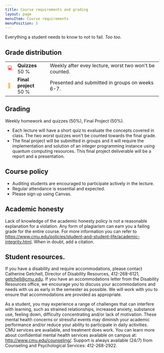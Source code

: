 ```yaml
---
title: Course requirements and grading
layout: page
menuItem: Course requirements
menuPosition: 5
---
```

Everything a student needs to know to not to fail. *Too too.*

## Grade distribution

<table>
	<tbody>	
		<tr>
			<td class="icon" style="color: red">💻</td>
			<td><b>Quizzes</b><br>50 %</td>
			<td>Weekly after evey lecture, worst two won't be counted.</td>
		</tr>
		<tr>
			<td class="icon" style="color: orange">🤝</td>
			<td><b>Final project</b><br>50 %</td>
			<td>Presented and submitted in groups on weeks 6-7.</td>
		</tr>
	</tbody>
</table>



## Grading
Weekly homework and quizzes (50\%), Final Project (50\%).
- Each lecture will have a short quiz to evaluate the concepts covered in class. The  two worst quizzes won't be counted towards the final grade.
- The final project will be submitted in groups and it will require the implementation and solution of an integer programming instance using quantum computing resources. This final project deliverable will be a report and a presentation.

## Course policy
- Auditing students are encouraged to participate actively in the lecture.
- Regular attendance is essential and expected.
- Please sign up using Canvas.

## Academic honesty

Lack of knowledge of the academic honesty policy is not a reasonable explanation for a violation.
Any form of plagiarism can earn you a failing grade for the entire course.
For more information you can refer to https://www.cmu.edu/policies/student-and-student-life/academic-integrity.html. When in doubt, add a citation.


## Student resources.

If you have a disability and require accommodations, please contact Catherine Getchell, Director of Disability Resources, 412-268-6121, getchell@cmu.edu.
If you have an accommodations letter from the Disability Resources office, we encourage you to discuss your accommodations and needs with us as early in the semester as possible.
We will work with you to ensure that accommodations are provided as appropriate.

As a student, you may experience a range of challenges that can interfere with learning, such as strained relationships, increased anxiety, substance use, feeling down, difficulty concentrating and/or lack of motivation.
These mental health concerns or stressful events may diminish your academic performance and/or reduce your ability to participate in daily activities.
CMU services are available, and treatment does work.
You can learn more about confidential mental health services available on campus at: http://www.cmu.edu/counseling/.
Support is always available (24/7) from Counseling and Psychological Services: 412-268-2922.
